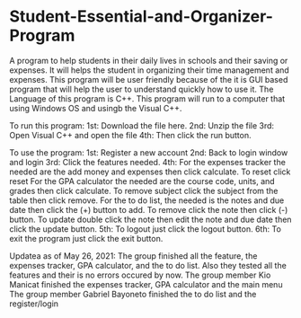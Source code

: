 # Student-Essential-and-Organizer-Program
A program to help students in their daily lives in schools and their saving or expenses. It will helps the student in organizing their time management and expenses.
This program will be user friendly because of the it is GUI based program that will help the user to understand quickly how to use it.
The Language of this program is C++.
This program will run to a computer that using Windows OS and usingb the Visual C++.

To run this program:
1st: Download the file here.
2nd: Unzip the file
3rd: Open Visual C++ and open the file
4th: Then click the run button.

To use the program:
1st: Register a new account
2nd: Back to login window and login
3rd: Click the features needed.
4th: For the expenses tracker the needed are the add money and expenses then click calculate. To reset click reset
     For the GPA calculator the needed are the course code, units, and grades then click calculate. To remove subject click the subject from the table then click remove.
     For the to do list, the needed is the notes and due date then click the (+) button to add. To remove click the note then click (-) button. To update double click the note then edit the note and due date then click the update button.
5th: To logout just click the logout button.
6th: To exit the program just click the exit button.

Updatea as of May 26, 2021:
The group finished all the feature, the expenses tracker, GPA calculator, and the to do list.
Also they tested all the features and their is no errors occured by now.
The group member Kio Manicat finished the expenses tracker, GPA calculator and the main menu
The group member Gabriel Bayoneto finished the to do list and the register/login
